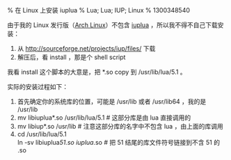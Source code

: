 % 在 Linux 上安装 iuplua
% Lua; Lua; IUP; Linux
% 1300348540

由于我的 Linux 发行版（[Arch Linux](http://www.archlinux.org/)）不包含 [iuplua](http://www.tecgraf.puc-rio.br/iup/) ，所以我不得不自己下载安装：

1. 从 <a href="http://sourceforge.net/projects/iup/files/">http://sourceforge.net/projects/iup/files/</a> 下载
2. 解压后，看 install ，那是个 shell script

我看 install 这个脚本的大意是，把 *.so copy 到 /usr/lib/lua/5.1 。

实际的安装过程如下：

1. 首先确定你的系统库的位置，可能是 /usr/lib 或者 /usr/lib64 ，我的是 /usr/lib
2. mv libiuplua*.so /usr/lib/lua/5.1 # 这部分库是由 lua 直接调用的
3. mv libiup*.so /usr/lib # 注意这部分库的名字中不包含 lua ，由上面的库调用
4. cd /usr/lib/lua/5.1<br />
ln -sv libiuplua*51.so iuplua*.so # 把 51 结尾的库文件符号链接到不含 51 的 .so
